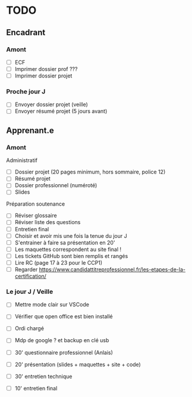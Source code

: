 # TODO

## Encadrant

### Amont

- [ ] ECF
- [ ] Imprimer dossier prof ???
- [ ] Imprimer dossier projet

### Proche jour J

- [ ] Envoyer dossier projet (veille)
- [ ] Envoyer résumé projet (5 jours avant)

## Apprenant.e

### Amont

Administratif

- [ ] Dossier projet (20 pages minimum, hors sommaire, police 12)
- [ ] Résumé projet
- [ ] Dossier professionnel (numéroté)
- [ ] Slides

Préparation soutenance

- [ ] Réviser glossaire
- [ ] Réviser liste des questions
- [ ] Entretien final
- [ ] Choisir et avoir mis une fois la tenue du jour J
- [ ] S'entrainer à faire sa présentation en 20'
- [ ] Les maquettes correspondent au site final !
- [ ] Les tickets GitHub sont bien remplis et rangés
- [ ] Lire RC (page 17 à 23 pour le CCP1)
- [ ] Regarder https://www.candidattitreprofessionnel.fr/les-etapes-de-la-certification/

### Le jour J / Veille

- [ ] Mettre mode clair sur VSCode
- [ ] Vérifier que open office est bien installé
- [ ] Ordi chargé
- [ ] Mdp de google ? et backup en clé usb

- [ ] 30' questionnaire professionnel (Anlais)
- [ ] 20' présentation (slides + maquettes + site + code)
- [ ] 30' entretien technique
- [ ] 10' entretien final

